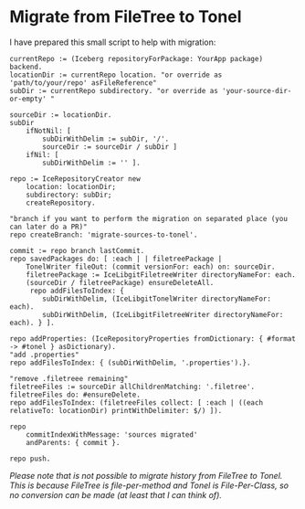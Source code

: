 Migrate from FileTree to Tonel
===

I have prepared this small script to help with migration:

```Smalltalk
currentRepo := (Iceberg repositoryForPackage: YourApp package) backend.
locationDir := currentRepo location. "or override as 'path/to/your/repo' asFileReference"
subDir := currentRepo subdirectory. "or override as 'your-source-dir-or-empty' "

sourceDir := locationDir.
subDir 
	ifNotNil: [
		subDirWithDelim := subDir, '/'. 
		sourceDir := sourceDir / subDir ]
	ifNil: [
		subDirWithDelim := '' ].

repo := IceRepositoryCreator new 
	location: locationDir;
	subdirectory: subDir;
	createRepository.

"branch if you want to perform the migration on separated place (you 
can later do a PR)"
repo createBranch: 'migrate-sources-to-tonel'.

commit := repo branch lastCommit.
repo savedPackages do: [ :each | | filetreePackage |
	TonelWriter fileOut: (commit versionFor: each) on: sourceDir.
	filetreePackage := IceLibgitFiletreeWriter directoryNameFor: each.
	(sourceDir / filetreePackage) ensureDeleteAll.
	 repo addFilesToIndex: { 
		subDirWithDelim, (IceLibgitTonelWriter directoryNameFor: each).
		subDirWithDelim, (IceLibgitFiletreeWriter directoryNameFor: each). } ].

repo addProperties: (IceRepositoryProperties fromDictionary: { #format -> #tonel } asDictionary).
"add .properties"
repo addFilesToIndex: { (subDirWithDelim, '.properties').}.

"remove .filetreee remaining"
filetreeFiles := sourceDir allChildrenMatching: '.filetree'.
filetreeFiles do: #ensureDelete.
repo addFilesToIndex: (filetreeFiles collect: [ :each | ((each relativeTo: locationDir) printWithDelimiter: $/) ]).

repo 
	commitIndexWithMessage: 'sources migrated' 
	andParents: { commit }.
	
repo push.
```

*Please note that is not possible to migrate history from FileTree to Tonel. This is because FileTree is file-per-method and Tonel is File-Per-Class, so no conversion can be made (at least that I can think of).*
